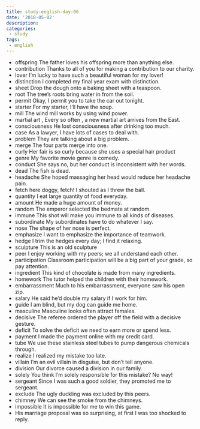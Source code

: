 ```yaml
---
title: study-english-day-06
date: '2018-05-02'
description:
categories:
 - study
tags:
 - english
---
```


* offspring The father loves his offspring more than anything else.
* contribution  Thanks to all of you for making a contribution to our charity.
* lover I’m lucky to have such a beautiful woman for my lover!
* distinction  I completed my final year exam with distinction.
* sheet  Drop the dough onto a baking sheet with a teaspoon.
* root   The tree’s roots bring water in from the soil.
* permit  Okay, I permit you to take the car out tonight.
* starter  For my starter, I’ll have the soup.
* mill   The wind mill works by using wind power.
* martial art  ,     Every so often , a new martial art arrives from the East.
* consciousness   He lost consciousness after drinking too much.
* case   As a lawyer, I have lots of cases to deal with.
* problem They are talking about a big problem.
* merge The four parts merge into one.
* curly   Her fair is so curly because she uses a special hair product
* genre  My favorite movie genre is comedy.
* conduct   She says no, but her conduct is inconsistent with her words.
* dead  The fish is dead.
* headache   She hoped massaging her head would reduce her headache pain.
* fetch    here doggy, fetch!  I shouted as I threw the ball.
* quantity   I eat large quantity of food everyday.
* amount   He made a huge amount of money.
* random   The emperor  selected the bedmate at random.
* immune This shot will make you immune to all kinds of diseases.
* subordinate  My subordinates have to do whatever I say.
* nose  The shape of her nose is perfect.
* emphasize  I want to emphasize the importance of teamwork.
* hedge  I trim the hedges every day; I find it relaxing.
* sculpture   This is an old sculpture
* peer   I enjoy working with my peers; we all understand each other.
* participation Classroom participation will be a big part of your grade, so pay attention.
* ingredient  This kind of chocolate is made from many ingredients.
* homework  The tutor helped the children with their homework.
* embarrassment Much to his embarrassment, everyone saw his open zip.
* salary  He said he’d double my salary if I work for him.
* guide I am blind, but my dog can guide me home.
* masculine  Masculine looks often attract females.
* decisive The referee ordered the player off the field with a decisive gesture.
* deficit  To solve the deficit we need to earn more or spend less.
* payment  I made the payment online with my credit card.
* tube   We use these stainless steel tubes to pump dangerous chemicals through.
* realize   I realized my mistake too late.
* villain  I’m an evil villain in disguise, but don’t tell anyone.
* division  Our divorce caused a division in our family.
* solely   You think I’m solely responsible for this mistake? No way!
* sergeant   Since I was such a good soldier, they promoted me to sergeant.
* exclude The ugly duckling was excluded by this peers.
* chimney  We can see the smoke from the chimneys.
* impossible It is impossible for me to win this game.
* His marriage proposal was so surprising, at first I was too shocked to reply.
